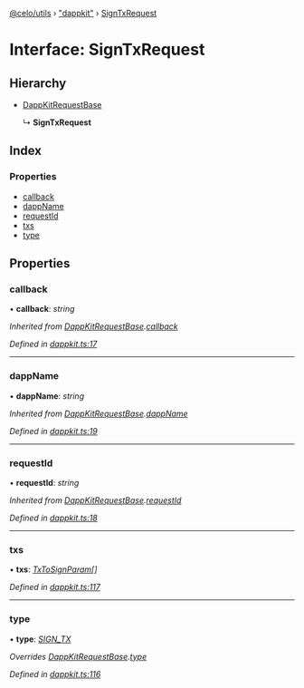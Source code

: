 [@celo/utils](../README.md) › ["dappkit"](../modules/_dappkit_.md) › [SignTxRequest](_dappkit_.signtxrequest.md)

# Interface: SignTxRequest

## Hierarchy

* [DappKitRequestBase](_dappkit_.dappkitrequestbase.md)

  ↳ **SignTxRequest**

## Index

### Properties

* [callback](_dappkit_.signtxrequest.md#callback)
* [dappName](_dappkit_.signtxrequest.md#dappname)
* [requestId](_dappkit_.signtxrequest.md#requestid)
* [txs](_dappkit_.signtxrequest.md#txs)
* [type](_dappkit_.signtxrequest.md#type)

## Properties

###  callback

• **callback**: *string*

*Inherited from [DappKitRequestBase](_dappkit_.dappkitrequestbase.md).[callback](_dappkit_.dappkitrequestbase.md#callback)*

*Defined in [dappkit.ts:17](https://github.com/celo-org/celo-monorepo/blob/master/packages/sdk/utils/src/dappkit.ts#L17)*

___

###  dappName

• **dappName**: *string*

*Inherited from [DappKitRequestBase](_dappkit_.dappkitrequestbase.md).[dappName](_dappkit_.dappkitrequestbase.md#dappname)*

*Defined in [dappkit.ts:19](https://github.com/celo-org/celo-monorepo/blob/master/packages/sdk/utils/src/dappkit.ts#L19)*

___

###  requestId

• **requestId**: *string*

*Inherited from [DappKitRequestBase](_dappkit_.dappkitrequestbase.md).[requestId](_dappkit_.dappkitrequestbase.md#requestid)*

*Defined in [dappkit.ts:18](https://github.com/celo-org/celo-monorepo/blob/master/packages/sdk/utils/src/dappkit.ts#L18)*

___

###  txs

• **txs**: *[TxToSignParam](_dappkit_.txtosignparam.md)[]*

*Defined in [dappkit.ts:117](https://github.com/celo-org/celo-monorepo/blob/master/packages/sdk/utils/src/dappkit.ts#L117)*

___

###  type

• **type**: *[SIGN_TX](../enums/_dappkit_.dappkitrequesttypes.md#sign_tx)*

*Overrides [DappKitRequestBase](_dappkit_.dappkitrequestbase.md).[type](_dappkit_.dappkitrequestbase.md#type)*

*Defined in [dappkit.ts:116](https://github.com/celo-org/celo-monorepo/blob/master/packages/sdk/utils/src/dappkit.ts#L116)*
